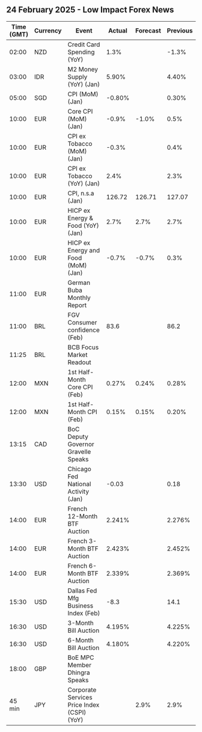 ## 24 February 2025 - Low Impact Forex News

| Time (GMT) | Currency | Event | Actual | Forecast | Previous |
|------|----------|-------|--------|----------|----------|
| 02:00 | NZD | Credit Card Spending (YoY) | 1.3% |  | -1.3% |
| 03:00 | IDR | M2 Money Supply (YoY) (Jan) | 5.90% |  | 4.40% |
| 05:00 | SGD | CPI (MoM) (Jan) | -0.80% |  | 0.30% |
| 10:00 | EUR | Core CPI (MoM) (Jan) | -0.9% | -1.0% | 0.5% |
| 10:00 | EUR | CPI ex Tobacco (MoM) (Jan) | -0.3% |  | 0.4% |
| 10:00 | EUR | CPI ex Tobacco (YoY) (Jan) | 2.4% |  | 2.3% |
| 10:00 | EUR | CPI, n.s.a (Jan) | 126.72 | 126.71 | 127.07 |
| 10:00 | EUR | HICP ex Energy & Food (YoY) (Jan) | 2.7% | 2.7% | 2.7% |
| 10:00 | EUR | HICP ex Energy and Food (MoM) (Jan) | -0.7% | -0.7% | 0.3% |
| 11:00 | EUR | German Buba Monthly Report |  |  |  |
| 11:00 | BRL | FGV Consumer confidence (Feb) | 83.6 |  | 86.2 |
| 11:25 | BRL | BCB Focus Market Readout |  |  |  |
| 12:00 | MXN | 1st Half-Month Core CPI (Feb) | 0.27% | 0.24% | 0.28% |
| 12:00 | MXN | 1st Half-Month CPI (Feb) | 0.15% | 0.15% | 0.20% |
| 13:15 | CAD | BoC Deputy Governor Gravelle Speaks |  |  |  |
| 13:30 | USD | Chicago Fed National Activity (Jan) | -0.03 |  | 0.18 |
| 14:00 | EUR | French 12-Month BTF Auction | 2.241% |  | 2.276% |
| 14:00 | EUR | French 3-Month BTF Auction | 2.423% |  | 2.452% |
| 14:00 | EUR | French 6-Month BTF Auction | 2.339% |  | 2.369% |
| 15:30 | USD | Dallas Fed Mfg Business Index (Feb) | -8.3 |  | 14.1 |
| 16:30 | USD | 3-Month Bill Auction | 4.195% |  | 4.225% |
| 16:30 | USD | 6-Month Bill Auction | 4.180% |  | 4.220% |
| 18:00 | GBP | BoE MPC Member Dhingra Speaks |  |  |  |
| 45 min | JPY | Corporate Services Price Index (CSPI) (YoY) |  | 2.9% | 2.9% |
